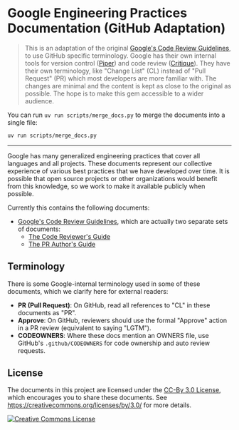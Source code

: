 # Google Engineering Practices Documentation (GitHub Adaptation)

> This is an adaptation of the original [Google's Code Review Guidelines](https://google.github.io/eng-practices/review/), to use GitHub specific terminology. Google has their own internal tools for version control ([Piper](https://en.wikipedia.org/wiki/Piper_(source_control_system))) and code review ([Critique](https://abseil.io/resources/swe-book/html/ch19.html)). They have their own terminology, like "Change List" (CL) instead of "Pull Request" (PR) which most developers are more familiar with. The changes are minimal and the content is kept as close to the original as possible. The hope is to make this gem accessible to a wider audience.

You can run `uv run scripts/merge_docs.py` to merge the documents into a single file:

```bash
uv run scripts/merge_docs.py
```

---

Google has many generalized engineering practices that cover all languages and
all projects. These documents represent our collective experience of various
best practices that we have developed over time. It is possible that open source
projects or other organizations would benefit from this knowledge, so we work to
make it available publicly when possible.

Currently this contains the following documents:

*   [Google's Code Review Guidelines](review/index.md), which are actually two
    separate sets of documents:
    *   [The Code Reviewer's Guide](review/reviewer/index.md)
    *   [The PR Author's Guide](review/developer/index.md)

## Terminology

There is some Google-internal terminology used in some of these documents, which
we clarify here for external readers:

*   **PR (Pull Request)**: On GitHub, read all references to "CL" in these
    documents as "PR".
*   **Approve**: On GitHub, reviewers should use the formal "Approve" action in
    a PR review (equivalent to saying "LGTM").
*   **CODEOWNERS**: Where these docs mention an OWNERS file, use GitHub's
    `.github/CODEOWNERS` for code ownership and auto review requests.

## License

The documents in this project are licensed under the
[CC-By 3.0 License](LICENSE), which encourages you to share these documents. See
<https://creativecommons.org/licenses/by/3.0/> for more details.

<a rel="license" href="https://creativecommons.org/licenses/by/3.0/"><img alt="Creative Commons License" style="border-width:0" src="https://i.creativecommons.org/l/by/3.0/88x31.png" /></a>
